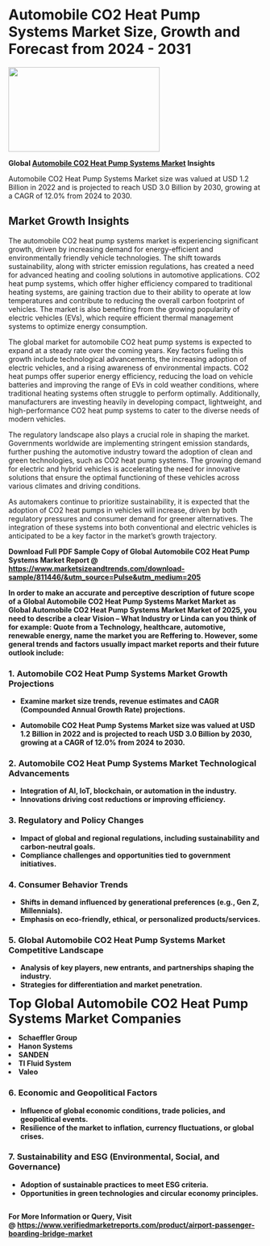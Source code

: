 <H1>Automobile CO2 Heat Pump Systems Market Size, Growth and Forecast from 2024 - 2031</H1><img class="aligncenter size-medium wp-image-584254" src="https://thirdeyenews.in/wp-content/uploads/2024/09/Global-Market-Research-300x168.jpeg" alt="" width="300" height="168" /><p><strong>Global&nbsp;<a href="https://www.marketsizeandtrends.com/download-sample/811446/&amp;utm_source=Pulse&amp;utm_medium=205">Automobile CO2 Heat Pump Systems Market</a> Insights</strong></p><p>Automobile CO2 Heat Pump Systems Market size was valued at USD 1.2 Billion in 2022 and is projected to reach USD 3.0 Billion by 2030, growing at a CAGR of 12.0% from 2024 to 2030.</p><p><h2>Market Growth Insights</h2> <p>The automobile CO2 heat pump systems market is experiencing significant growth, driven by increasing demand for energy-efficient and environmentally friendly vehicle technologies. The shift towards sustainability, along with stricter emission regulations, has created a need for advanced heating and cooling solutions in automotive applications. CO2 heat pump systems, which offer higher efficiency compared to traditional heating systems, are gaining traction due to their ability to operate at low temperatures and contribute to reducing the overall carbon footprint of vehicles. The market is also benefiting from the growing popularity of electric vehicles (EVs), which require efficient thermal management systems to optimize energy consumption.</p> <p><strong></strong></p> <p>The global market for automobile CO2 heat pump systems is expected to expand at a steady rate over the coming years. Key factors fueling this growth include technological advancements, the increasing adoption of electric vehicles, and a rising awareness of environmental impacts. CO2 heat pumps offer superior energy efficiency, reducing the load on vehicle batteries and improving the range of EVs in cold weather conditions, where traditional heating systems often struggle to perform optimally. Additionally, manufacturers are investing heavily in developing compact, lightweight, and high-performance CO2 heat pump systems to cater to the diverse needs of modern vehicles.</p> <p>The regulatory landscape also plays a crucial role in shaping the market. Governments worldwide are implementing stringent emission standards, further pushing the automotive industry toward the adoption of clean and green technologies, such as CO2 heat pump systems. The growing demand for electric and hybrid vehicles is accelerating the need for innovative solutions that ensure the optimal functioning of these vehicles across various climates and driving conditions.</p> <p>As automakers continue to prioritize sustainability, it is expected that the adoption of CO2 heat pumps in vehicles will increase, driven by both regulatory pressures and consumer demand for greener alternatives. The integration of these systems into both conventional and electric vehicles is anticipated to be a key factor in the market’s growth trajectory.</p> <p><strong></p><p><span class=""><strong>Download Full PDF Sample Copy of Global Automobile CO2 Heat Pump Systems Market Report</strong> @ <a href="https://www.marketsizeandtrends.com/download-sample/811446/&amp;utm_source=Pulse&amp;utm_medium=205" target="_blank">https://www.marketsizeandtrends.com/download-sample/811446/&amp;utm_source=Pulse&amp;utm_medium=205</a></span></p><p>In order to make an accurate and perceptive description of future scope of a Global&nbsp;Automobile CO2 Heat Pump Systems Market Market as Global&nbsp;Automobile CO2 Heat Pump Systems Market Market of 2025, you need to describe a clear Vision &ndash; What Industry or Linda can you think of for example: Quote from a Technology, healthcare, automotive, renewable energy, name the market you are Reffering to. However, some general trends and factors usually impact market reports and their future outlook include:</p><h3>1.&nbsp;<strong>Automobile CO2 Heat Pump Systems Market Growth Projections</strong></h3><ul><li>Examine market size trends, revenue estimates and CAGR (Compounded Annual Growth Rate) projections.</li><li><p>Automobile CO2 Heat Pump Systems Market size was valued at USD 1.2 Billion in 2022 and is projected to reach USD 3.0 Billion by 2030, growing at a CAGR of 12.0% from 2024 to 2030.</p></li></ul><h3>2.&nbsp;<strong>Automobile CO2 Heat Pump Systems Market Technological Advancements</strong></h3><ul><li>Integration of AI, IoT, blockchain, or automation in the industry.</li><li>Innovations driving cost reductions or improving efficiency.</li></ul><h3>3.&nbsp;<strong>Regulatory and Policy Changes</strong></h3><ul><li>Impact of global and regional regulations, including sustainability and carbon-neutral goals.</li><li>Compliance challenges and opportunities tied to government initiatives.</li></ul><h3>4.&nbsp;<strong>Consumer Behavior Trends</strong></h3><ul><li>Shifts in demand influenced by generational preferences (e.g., Gen Z, Millennials).</li><li>Emphasis on eco-friendly, ethical, or personalized products/services.</li></ul><h3>5.&nbsp;<strong>Global Automobile CO2 Heat Pump Systems Market Competitive Landscape</strong></h3><ul><li>Analysis of key players, new entrants, and partnerships shaping the industry.</li><li>Strategies for differentiation and market penetration.</li></ul><p data-pm-slice="1 1 []"><span style="color: inherit; font-family: inherit; font-size: 25px;">Top Global Automobile CO2 Heat Pump Systems Market Companies</span></p><div class="" data-test-id=""><p><li>Schaeffler Group</li><li> Hanon Systems</li><li> SANDEN</li><li> TI Fluid System</li><li> Valeo</li></p></div><h3>6.&nbsp;<strong>Economic and Geopolitical Factors</strong></h3><ul><li>Influence of global economic conditions, trade policies, and geopolitical events.</li><li>Resilience of the market to inflation, currency fluctuations, or global crises.</li></ul><h3>7.&nbsp;<strong>Sustainability and ESG (Environmental, Social, and Governance)</strong></h3><ul><li>Adoption of sustainable practices to meet ESG criteria.</li><li>Opportunities in green technologies and circular economy principles.</li></ul><h2><strong style="font-size: 14px;">For More Information or Query, Visit @&nbsp;</strong><a style="background-color: #ffffff; font-size: 14px;" href="https://www.marketsizeandtrends.com/report/automobile-co2-heat-pump-systems-market/" target="_blank">https://www.verifiedmarketreports.com/product/airport-passenger-boarding-bridge-market</a></h2>

